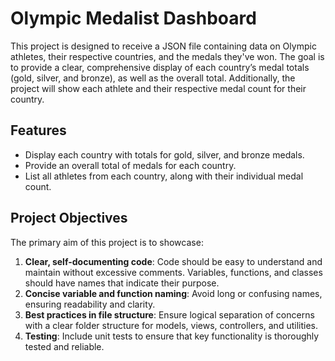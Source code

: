 # Olympic Medalist Dashboard

This project is designed to receive a JSON file containing data on Olympic athletes, their respective countries, and the medals they've won. The goal is to provide a clear, comprehensive display of each country’s medal totals (gold, silver, and bronze), as well as the overall total. Additionally, the project will show each athlete and their respective medal count for their country.

## Features

- Display each country with totals for gold, silver, and bronze medals.
- Provide an overall total of medals for each country.
- List all athletes from each country, along with their individual medal count.

## Project Objectives

The primary aim of this project is to showcase:

1. **Clear, self-documenting code**: Code should be easy to understand and maintain without excessive comments. Variables, functions, and classes should have names that indicate their purpose.
2. **Concise variable and function naming**: Avoid long or confusing names, ensuring readability and clarity.
3. **Best practices in file structure**: Ensure logical separation of concerns with a clear folder structure for models, views, controllers, and utilities.
4. **Testing**: Include unit tests to ensure that key functionality is thoroughly tested and reliable.
